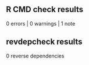 ## R CMD check results

0 errors | 0 warnings | 1 note

## revdepcheck results

0 reverse dependencies 
